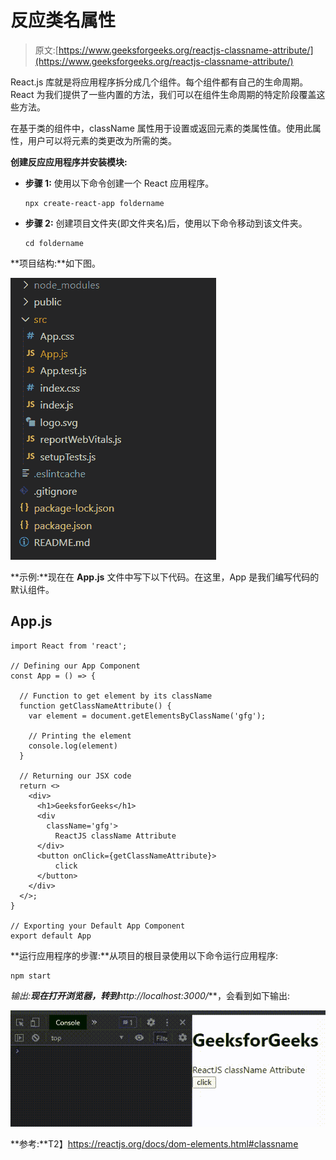 # 反应类名属性

> 原文:[https://www.geeksforgeeks.org/reactjs-classname-attribute/](https://www.geeksforgeeks.org/reactjs-classname-attribute/)

React.js 库就是将应用程序拆分成几个组件。每个组件都有自己的生命周期。React 为我们提供了一些内置的方法，我们可以在组件生命周期的特定阶段覆盖这些方法。

在基于类的组件中，className 属性用于设置或返回元素的类属性值。使用此属性，用户可以将元素的类更改为所需的类。

**创建反应应用程序并安装模块:**

*   **步骤 1:** 使用以下命令创建一个 React 应用程序。

    ```
    npx create-react-app foldername
    ```

*   **步骤 2:** 创建项目文件夹(即文件夹名)后，使用以下命令移动到该文件夹。

    ```
    cd foldername
    ```

**项目结构:**如下图。

![](img/f04ae0d8b722a9fff0bd9bd138b29c23.png)

**示例:**现在在 **App.js** 文件中写下以下代码。在这里，App 是我们编写代码的默认组件。

## App.js

```
import React from 'react';

// Defining our App Component
const App = () => {

  // Function to get element by its className
  function getClassNameAttribute() {
    var element = document.getElementsByClassName('gfg');

    // Printing the element
    console.log(element)
  }

  // Returning our JSX code
  return <>
    <div>
      <h1>GeeksforGeeks</h1>
      <div
        className='gfg'>
          ReactJS className Attribute
      </div>
      <button onClick={getClassNameAttribute}>
          click
      </button>
    </div>
  </>;
}

// Exporting your Default App Component
export default App
```

**运行应用程序的步骤:**从项目的根目录使用以下命令运行应用程序:

```
npm start
```

**输出:**现在打开浏览器，转到***http://localhost:3000/***，会看到如下输出:

![](img/7dc8bae2e9aa0b27200e8c86473686d2.png)

**参考:**T2】https://reactjs.org/docs/dom-elements.html#classname